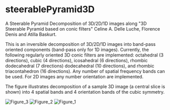 # steerablePyramid3D
A Steerable Pyramid Decomposition of 3D/2D/1D images along "3D Steerable Pyramid based on conic filters"
Celine A. Delle Luche, Florence Denis and Atilla Baskurt. 

This is an inversible decomposition of 3D/2D/1D images into band-pass oriented components (band-pass only for 1D images). Currently, the following regularly oriented 3D conic filters are implemented: octahedral (3 directions), cubic (4 directions), icosahedral (6 directions), rhombic dodecahedral (7 directions) dodecahedral (10 directions), and rhombic triacontahedron (16 directions). Any number of spatial frequency bands can be used. For 2D images any number orientation are implemented. 

The figure illustrates decomposition of a sample 3D image (a central slice is shown) into 4 spatial bands and 4 orientation bands of the cubic symmetry. 

![Figure_3](https://github.com/user-attachments/assets/4f67aecd-b829-4ba6-bec3-8e6c07e15fb6)
![Figure_2](https://github.com/user-attachments/assets/3bcd3253-f008-429b-855b-2ee6a865cf9e)
![Figure_1](https://github.com/user-attachments/assets/fca25ed0-012f-4ede-be72-dae28a472e28)
